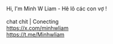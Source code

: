 
<br>

Hi, I'm Minh W Liam  - Hê lô các con vợ !
<br>
<br>
chat chit | Conecting
<br> https://x.com/minhwliam
<br> https://t.me/Minhwliam

